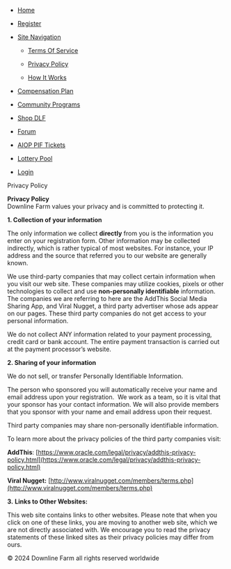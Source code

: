    

* [Home](https://downlinefarm.com/index.php)
* [Register](https://downlinefarm.com/signup.php)
* [Site Navigation](https://downlinefarm.com/content.php?page=Navigate)
    * [Terms Of Service](https://downlinefarm.com/content.php?page=tos)
        
    * [Privacy Policy](https://downlinefarm.com/content.php?page=Privacy)
        
    * [How It Works](https://downlinefarm.com/content.php?page=How_to)
        
* [Compensation Plan](https://downlinefarm.com/content.php?page=payplan)
    
* [Community Programs](https://downlinefarm.com/content.php?page=Com_Pool)
    
* [Shop DLF](https://downlinefarm.com/content.php?page=Shop)
    
* [Forum](https://downlinefarm.com/content.php?page=Forum)
    
* [AIOP PIF Tickets](https://downlinefarm.com/content.php?page=PIF)
    
* [Lottery Pool](https://downlinefarm.com/content.php?page=Lotto)
    
* [Login](https://downlinefarm.com/login.php)

  
  
  
  
  
  
  
  
 Privacy Policy

**Privacy Policy**  
Downline Farm values your privacy and is committed to protecting it.

**1\. Collection of your information**

The only information we collect **directly** from you is the information you enter on your registration form. Other information may be collected indirectly, which is rather typical of most websites. For instance, your IP address and the source that referred you to our website are generally known. 

We use third-party companies that may collect certain information when you visit our web site. These companies may utilize cookies, pixels or other technologies to collect and use **non-personally identifiable** information.  The companies we are referring to here are the AddThis Social Media Sharing App, and Viral Nugget, a third party advertiser whose ads appear on our pages. These third party companies do not get access to your personal information.

We do not collect ANY information related to your payment processing, credit card or bank account. The entire payment transaction is carried out at the payment processor’s website.

**2\. Sharing of your information**

We do not sell, or transfer Personally Identifiable Information.

The person who sponsored you will automatically receive your name and email address upon your registration.  We work as a team, so it is vital that your sponsor has your contact information. We will also provide members that you sponsor with your name and email address upon their request.

Third party companies may share non-personally identifiable information.

To learn more about the privacy policies of the third party companies visit:

**AddThis**: [https://www.oracle.com/legal/privacy/addthis-privacy-policy.html](https://www.oracle.com/legal/privacy/addthis-privacy-policy.html)

**Viral Nugget:** [http://www.viralnugget.com/members/terms.php](http://www.viralnugget.com/members/terms.php)

**3.** **Links to Other Websites:**

This web site contains links to other websites. Please note that when you click on one of these links, you are moving to another web site, which we are not directly associated with. We encourage you to read the privacy statements of these linked sites as their privacy policies may differ from ours.

© 2024 Downline Farm all rights reserved worldwide